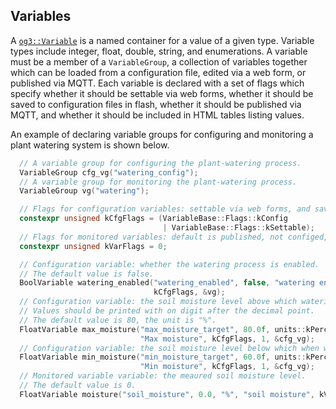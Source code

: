 ## Variables

A [`og3::Variable`](../include/og3/variable.h) is a named container for a value of a given type.  Variable types include integer, float, double, string, and enumerations.  A variable must be a member of a `VariableGroup`, a collection of variables together which can be loaded from a configuration file, edited via a web form, or published via MQTT.  Each variable is declared with a set of flags which specify whether it should be settable via web forms, whether it should be saved to configuration files in flash, whether it should be published via MQTT, and whether it should be included in HTML tables listing values.

An example of declaring variable groups for configuring and monitoring a plant watering system is shown below.
```C++
  // A variable group for configuring the plant-watering process.
  VariableGroup cfg_vg("watering_config");
  // A variable group for monitoring the plant-watering process.
  VariableGroup vg("watering");

  // Flags for configuration variables: settable via web forms, and saved to flash.
  constexpr unsigned kCfgFlags = (VariableBase::Flags::kConfig
                                  | VariableBase::Flags::kSettable);
  // Flags for monitored variables: default is published, not configed, not settable.
  constexpr unsigned kVarFlags = 0;

  // Configuration variable: whether the watering process is enabled.
  // The default value is false.
  BoolVariable watering_enabled("watering_enabled", false, "watering enabled",
                                kCfgFlags, &vg);
  // Configuration variable: the soil moisture level above which watering stops
  // Values should be printed with on digit after the decimal point.
  // The default value is 80, the unit is "%".
  FloatVariable max_moisture("max_moisture_target", 80.0f, units::kPercentage,
                             "Max moisture", kCfgFlags, 1, &cfg_vg);
  // Configuration variable: the soil moisture level below which when watering starts
  FloatVariable min_moisture("min_moisture_target", 60.0f, units::kPercentage,
                             "Min moisture", kCfgFlags, 1, &cfg_vg);
  // Monitored variable variable: the meaured soil moisture level.
  // The default value is 0.
  FloatVariable moisture("soil_moisture", 0.0, "%", "soil moisture", kVarFlags, 1, &vg);
```
